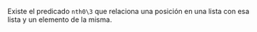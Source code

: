 Existe el predicado `nth0\3` que relaciona una posición en una lista con esa lista y un elemento de la misma.